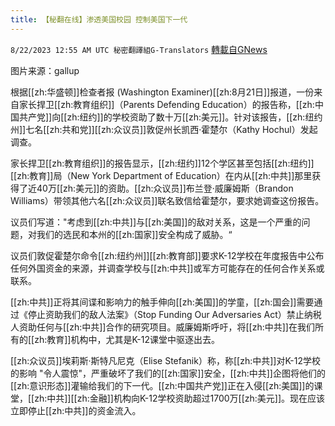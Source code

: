 ```yaml
---
title: 【秘翻在线】渗透美国校园 控制美国下一代
---
```

`8/22/2023 12:55 AM UTC 秘密翻譯組G-Translators` [轉載自GNews](https://gnews.org/articles/1580692)

图片来源：gallup

根据[[zh:华盛顿]]检查者报 (Washington Examiner)[[zh:8月21日]]报道，一份来自家长捍卫[[zh:教育组织]]（Parents Defending Education）的报告称，[[zh:中国共产党]]向[[zh:纽约]]的学校资助了数十万[[zh:美元]]。针对该报告，[[zh:纽约州]]七名[[zh:共和党]][[zh:众议员]]敦促州长凯西·霍楚尔（Kathy Hochul）发起调查。

家长捍卫[[zh:教育组织]]的报告显示，[[zh:纽约]]12个学区甚至包括[[zh:纽约]][[zh:教育]]局（New York Department of Education）在内从[[zh:中共]]那里获得了近40万[[zh:美元]]的资助。[[zh:众议员]]布兰登·威廉姆斯（Brandon Williams）带领其他六名[[zh:众议员]]联名致信给霍楚尔，要求她调查这份报告。

议员们写道："考虑到[[zh:中共]]与[[zh:美国]]的敌对关系，这是一个严重的问题，对我们的选民和本州的[[zh:国家]]安全构成了威胁。“

议员们敦促霍楚尔命令[[zh:纽约州]][[zh:教育部]]要求K-12学校在年度报告中公布任何外国资金的来源，并调查学校与[[zh:中共]]或军方可能存在的任何合作关系或联系。

[[zh:中共]]正将其间谍和影响力的触手伸向[[zh:美国]]的学童，[[zh:国会]]需要通过《停止资助我们的敌人法案》（Stop Funding Our Adversaries Act）禁止纳税人资助任何与[[zh:中共]]合作的研究项目。威廉姆斯呼吁，将[[zh:中共]]在我们所有的[[zh:教育]]机构中，尤其是K-12课堂中驱逐出去。

[[zh:众议员]]埃莉斯·斯特凡尼克（Elise Stefanik）称，称[[zh:中共]]对K-12学校的影响 "令人震惊"，严重破坏了我们的[[zh:国家]]安全，[[zh:中共]]企图将他们的[[zh:意识形态]]灌输给我们的下一代。[[zh:中国共产党]]正在入侵[[zh:美国]]的课堂，[[zh:中共]][[zh:金融]]机构向K-12学校资助超过1700万[[zh:美元]]。现在应该立即停止[[zh:中共]]的资金流入。

